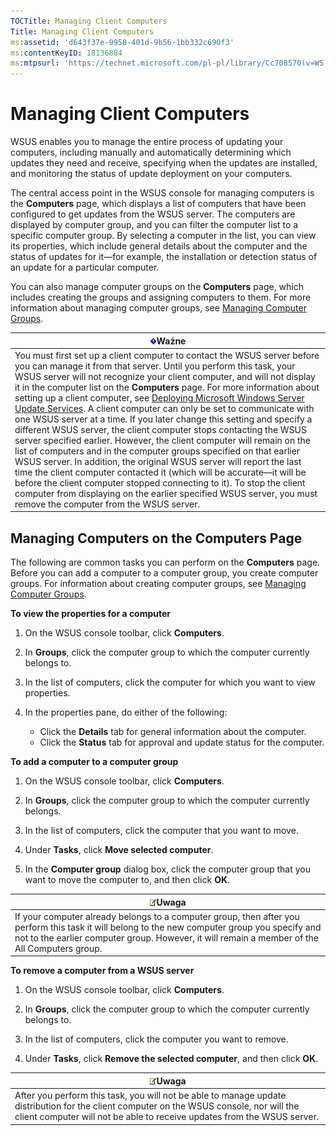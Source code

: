 ```yaml
---
TOCTitle: Managing Client Computers
Title: Managing Client Computers
ms:assetid: 'd643f37e-9958-401d-9b56-1bb332c690f3'
ms:contentKeyID: 18136884
ms:mtpsurl: 'https://technet.microsoft.com/pl-pl/library/Cc708570(v=WS.10)'
---
```


Managing Client Computers
=========================

WSUS enables you to manage the entire process of updating your computers, including manually and automatically determining which updates they need and receive, specifying when the updates are installed, and monitoring the status of update deployment on your computers.

The central access point in the WSUS console for managing computers is the **Computers** page, which displays a list of computers that have been configured to get updates from the WSUS server. The computers are displayed by computer group, and you can filter the computer list to a specific computer group. By selecting a computer in the list, you can view its properties, which include general details about the computer and the status of updates for it—for example, the installation or detection status of an update for a particular computer.

You can also manage computer groups on the **Computers** page, which includes creating the groups and assigning computers to them. For more information about managing computer groups, see [Managing Computer Groups](https://technet.microsoft.com/14fbb1ef-b9b8-4c9e-a42a-a7237948251a).

| ![](images/Cc708570.Important(WS.10).gif)Ważne                                                                                                                                                                                                                                                                                                                                                                                                                                                                                                                                                                                                                                                                                                                                                                                                                                                                                                                                                                                                                                                                     |
|-------------------------------------------------------------------------------------------------------------------------------------------------------------------------------------------------------------------------------------------------------------------------------------------------------------------------------------------------------------------------------------------------------------------------------------------------------------------------------------------------------------------------------------------------------------------------------------------------------------------------------------------------------------------------------------------------------------------------------------------------------------------------------------------------------------------------------------------------------------------------------------------------------------------------------------------------------------------------------------------------------------------------------------------------------------------------------------------------------------------------------------------------|
| You must first set up a client computer to contact the WSUS server before you can manage it from that server. Until you perform this task, your WSUS server will not recognize your client computer, and will not display it in the computer list on the **Computers** page. For more information about setting up a client computer, see [Deploying Microsoft Windows Server Update Services](http://go.microsoft.com/fwlink/?linkid=41777). A client computer can only be set to communicate with one WSUS server at a time. If you later change this setting and specify a different WSUS server, the client computer stops contacting the WSUS server specified earlier. However, the client computer will remain on the list of computers and in the computer groups specified on that earlier WSUS server. In addition, the original WSUS server will report the last time the client computer contacted it (which will be accurate—it will be before the client computer stopped connecting to it). To stop the client computer from displaying on the earlier specified WSUS server, you must remove the computer from the WSUS server. |

Managing Computers on the Computers Page
----------------------------------------

The following are common tasks you can perform on the **Computers** page. Before you can add a computer to a computer group, you create computer groups. For information about creating computer groups, see [Managing Computer Groups](https://technet.microsoft.com/14fbb1ef-b9b8-4c9e-a42a-a7237948251a).

**To view the properties for a computer**
1.  On the WSUS console toolbar, click **Computers**.

2.  In **Groups**, click the computer group to which the computer currently belongs to.

3.  In the list of computers, click the computer for which you want to view properties.

4.  In the properties pane, do either of the following:

    -   Click the **Details** tab for general information about the computer.
    -   Click the **Status** tab for approval and update status for the computer.

**To add a computer to a computer group**
1.  On the WSUS console toolbar, click **Computers**.

2.  In **Groups**, click the computer group to which the computer currently belongs.

3.  In the list of computers, click the computer that you want to move.

4.  Under **Tasks**, click **Move selected computer**.

5.  In the **Computer group** dialog box, click the computer group that you want to move the computer to, and then click **OK**.

| ![](images/Cc708570.note(WS.10).gif)Uwaga                                                                                                                                                                          |
|-------------------------------------------------------------------------------------------------------------------------------------------------------------------------------------------------------------------------------------------------|
| If your computer already belongs to a computer group, then after you perform this task it will belong to the new computer group you specify and not to the earlier computer group. However, it will remain a member of the All Computers group. |

**To remove a computer from a WSUS server**
1.  On the WSUS console toolbar, click **Computers**.

2.  In **Groups**, click the computer group to which the computer currently belongs to.

3.  In the list of computers, click the computer you want to remove.

4.  Under **Tasks**, click **Remove the selected computer**, and then click **OK**.

| ![](images/Cc708570.note(WS.10).gif)Uwaga                                                                                                                                              |
|---------------------------------------------------------------------------------------------------------------------------------------------------------------------------------------------------------------------|
| After you perform this task, you will not be able to manage update distribution for the client computer on the WSUS console, nor will the client computer will not be able to receive updates from the WSUS server. |
